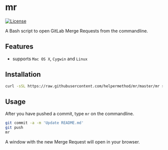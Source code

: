 # mr

[![License](https://img.shields.io/badge/license-MIT-blue.svg)](https://raw.githubusercontent.com/helpermethod/mr/master/LICENSE)

A Bash script to open GitLab Merge Requests from the commandline.

## Features

* supports `Mac OS X`, `Cygwin` and `Linux`

## Installation

```sh
curl -sSL https://raw.githubusercontent.com/helpermethod/mr/master/mr > /usr/local/bin/mr && chmod +x /usr/local/bin/mr
```

## Usage

After you have pushed a commit, type `mr` on the commandline.

```sh
git commit -a -m 'Update README.md'
git push
mr
```

A window with the new Merge Request will open in your browser.
